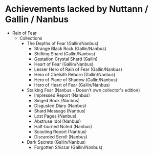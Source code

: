 # Achievements lacked by Nuttann / Gallin / Nanbus

- Rain of Fear
  - Collections
    - The Depths of Fear (Gallin/Nanbus)
      - Strange Black Rock (Gallin/Nanbus)
      - Shifting Shard (Gallin/Nanbus)
      - Gestation Crystal Shard (Gallin)
      - Heart of Fear (Gallin/Nanbus)
      - Lesser Hero of Rain of Fear (Gallin/Nanbus)
      - Hero of Chelsith Reborn (Gallin/Nanbus)
      - Hero of Plane of Shadow (Gallin/Nanbus)
      - Hero of Heart of Fear (Gallin/Nanbus)
    - Stalking Fear (Nanbus - Doesn't own collector's edition)
      - Impressed Report (Nanbus)
      - Singed Book (Nanbus)
      - Disgusted Diary (Nanbus)
      - Shard Message (Nanbus)
      - Lost Pages (Nanbus)
      - Abstruse Idol (Nanbus)
      - Half-burned Noted (Nanbus)
      - Scouting Report (Nanbus)
      - Discarded Scroll (Nanbus)
    - Dark Secrets (Gallin/Nanbus)
      - Forgotten Shissar (Gallin/Nanbus)
